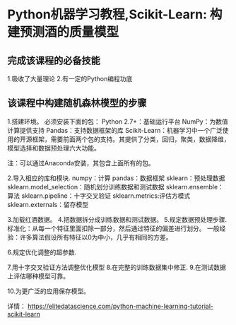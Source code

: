 # Python机器学习教程,Scikit-Learn: 构建预测酒的质量模型

## 完成该课程的必备技能
1.吸收了大量理论
2.有一定的Python编程功底

## 该课程中构建随机森林模型的步骤

1.搭建环境。
  必须安装下面的包：
    Python 2.7+：基础运行平台
    NumPy：为数值计算提供支持
    Pandas：支持数据框架的库
    Scikit-Learn：机器学习中一个广泛使用的开源框架，需要前面两个包的支持。其提供了分类，回归，聚类，数据降维，模型选择和数据预处理六大功能。

  注：可以通过Anaconda安装，其包含上面所有的包。

2.导入相应的库和模块.
  numpy：计算
  pandas：数据框架
  sklearn：预处理数据
  sklearn.model_selection：随机划分训练数据和测试数据
  sklearn.ensemble：算法
  sklearn.pipeline：十字交叉验证
  sklearn.metrics:评估方模式
  sklearn.externals：留存模型

3.加载红酒数据。
4.把数据拆分成训练数据和测试数据。
5.规定数据预处理步骤.
 标准化：从每一个特征里面扣除一部分，然后通过特征的偏差进行划分。
  一般经验：许多算法假设所有特征以0为中小，几乎有相同的方差。

6.规定优化调整的超参数.

7.用十字交叉验证方法调整优化模型
8.在完整的训练数据集中修正.
9.在测试数据上评估哪种模型可靠。

10.为更广泛的应用保存模型。



详情：
  https://elitedatascience.com/python-machine-learning-tutorial-scikit-learn